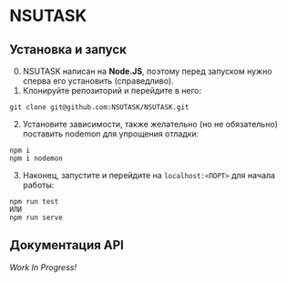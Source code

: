 # NSUTASK
<!--
[сюда вхуярить логотип или чё там ещё для БрЭнДеНгА в репах юзают]

**NSUTASK** — это пизьдец блять, я спать хочу не могу просто, ща ёбнусь прям здесь головой об стол и всьо нахуй
-->

## Установка и запуск

0. NSUTASK написан на **Node.JS**, поэтому перед запуском нужно сперва его установить (справедливо).
1. Клонируйте репозиторий и перейдите в него:
```
git clone git@github.com:NSUTASK/NSUTASK.git
```
2. Установите зависимости, также желательно (но не обязательно) поставить nodemon для упрощения отладки:
```
npm i
npm i nodemon
```
3. Наконец, запустите и перейдите на `localhost:<ПОРТ>` для начала работы:
```
npm run test
ИЛИ
npm run serve
```

## Документация АРІ

*Work In Progress!*
